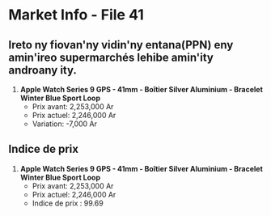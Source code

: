 # Market Info - File 41

## Ireto ny fiovan'ny vidin'ny entana(PPN) eny amin'ireo supermarchés lehibe amin'ity androany ity.

1. **Apple Watch Series 9 GPS - 41mm - Boîtier Silver Aluminium - Bracelet Winter Blue Sport Loop**
   - Prix avant: 2,253,000 Ar
   - Prix actuel: 2,246,000 Ar
   - Variation: -7,000 Ar



## Indice de prix

1. **Apple Watch Series 9 GPS - 41mm - Boîtier Silver Aluminium - Bracelet Winter Blue Sport Loop**
   - Prix avant: 2,253,000 Ar
   - Prix actuel: 2,246,000 Ar
   - Indice de prix : 99.69

